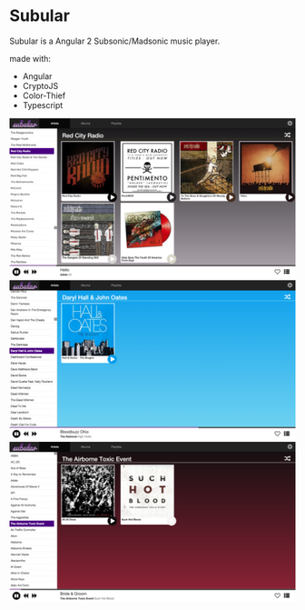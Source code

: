 # Subular

Subular is a Angular 2 Subsonic/Madsonic music player.

made with:
* Angular
* CryptoJS
* Color-Thief
* Typescript

![Alt text](/images/screen2.png)
![Alt text](/images/screen3.png)
![Alt text](/images/screen1.png)